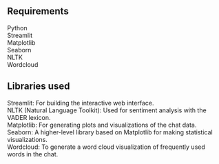 ## Requirements

Python </br>
Streamlit </br>
Matplotlib </br>
Seaborn</br>
NLTK</br>
Wordcloud</br>

## Libraries used

Streamlit: For building the interactive web interface.</br>
NLTK (Natural Language Toolkit): Used for sentiment analysis with the VADER lexicon.</br>
Matplotlib: For generating plots and visualizations of the chat data.</br>
Seaborn: A higher-level library based on Matplotlib for making statistical visualizations.</br>
Wordcloud: To generate a word cloud visualization of frequently used words in the chat.</br>

